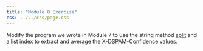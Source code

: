 ```yaml
---
title: "Module 8 Exercise"
css: ../../css/page.css
---
```


Modify the program we wrote in Module 7 to use the string method [split] and a
list index to extract and average the X-DSPAM-Confidence values.

[split]: https://docs.python.org/2/library/stdtypes.html#str.split
